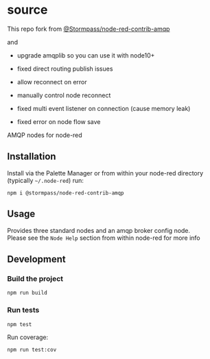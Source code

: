 

# source
This repo fork from [@Stormpass/node-red-contrib-amqp](https://github.com/Stormpass/node-red-contrib-amqp) 

and

+ upgrade amqplib so you can use it with node10+
+ fixed direct routing publish issues
+ allow reconnect on error
+ manually control node reconnect
+ fixed multi event listener on connection (cause memory leak)
  
+ fixed error on node flow save

AMQP nodes for node-red

## Installation

Install via the Palette Manager or from within your node-red directory (typically `~/.node-red`) run:

```
npm i @stormpass/node-red-contrib-amqp
```

## Usage

Provides three standard nodes and an amqp broker config node.  
Please see the `Node Help` section from within node-red for more info

## Development

### Build the project

```
npm run build
```

### Run tests

```
npm test
```

Run coverage:

```
npm run test:cov
```

